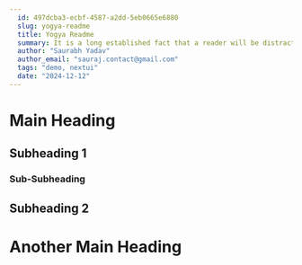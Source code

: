 ```yaml
---
  id: 497dcba3-ecbf-4587-a2dd-5eb0665e6880
  slug: yogya-readme
  title: Yogya Readme
  summary: It is a long established fact that a reader will be distracted by the readable content of a page when looking at its layout. The point of using Lorem Ipsum is that it has a more-or-less normal distribution of letters, as opposed to using 'Content here, content here', making it look like readable English.
  author: "Saurabh Yadav"
  author_email: "sauraj.contact@gmail.com"
  tags: "demo, nextui"
  date: "2024-12-12"
---
```

# Main Heading
## Subheading 1
### Sub-Subheading
## Subheading 2
# Another Main Heading